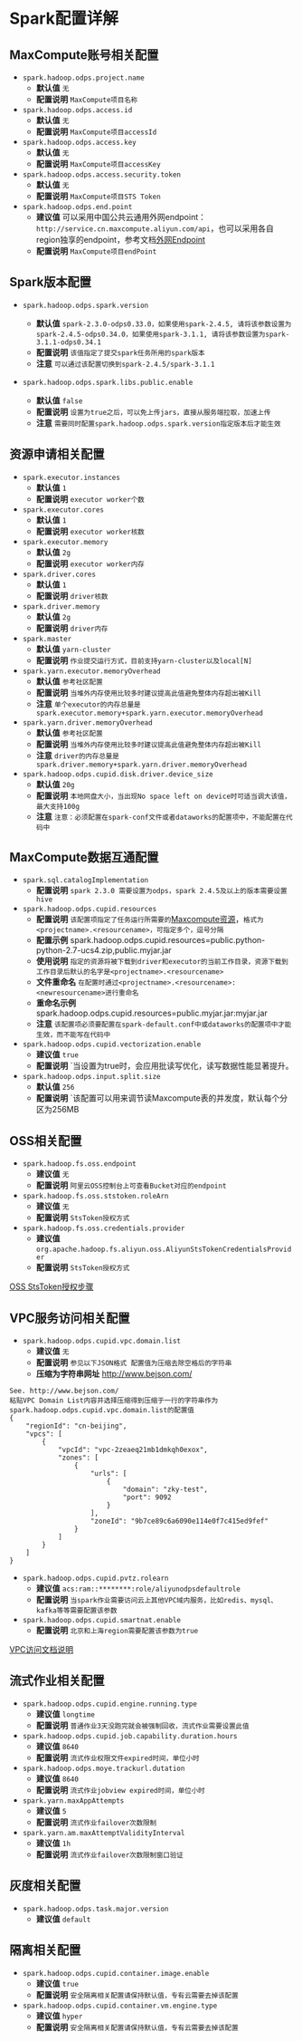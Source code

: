 # Spark配置详解
## MaxCompute账号相关配置

* `spark.hadoop.odps.project.name`
  + **默认值** `无`
  + **配置说明**   `MaxCompute项目名称`
* `spark.hadoop.odps.access.id`
  + **默认值** `无`
  + **配置说明**   `MaxCompute项目accessId`
* `spark.hadoop.odps.access.key`
  + **默认值** `无`
  + **配置说明**   `MaxCompute项目accessKey`
* `spark.hadoop.odps.access.security.token`
  + **默认值** `无`
  + **配置说明**   `MaxCompute项目STS Token`
* `spark.hadoop.odps.end.point`
  + **建议值** 可以采用中国公共云通用外网endpoint：`http://service.cn.maxcompute.aliyun.com/api`，也可以采用各自region独享的endpoint，参考文档[外网Endpoint](https://help.aliyun.com/document_detail/34951.html?spm=5176.11065259.1996646101.searchclickresult.58c77a0dlXCR54)
  + **配置说明**   `MaxCompute项目endPoint`

## Spark版本配置
* `spark.hadoop.odps.spark.version`
  + **默认值** `spark-2.3.0-odps0.33.0，如果使用spark-2.4.5, 请将该参数设置为spark-2.4.5-odps0.34.0，如果使用spark-3.1.1, 请将该参数设置为spark-3.1.1-odps0.34.1`
  + **配置说明**   `该值指定了提交spark任务所用的spark版本`
  + **注意**  `可以通过该配置切换到spark-2.4.5/spark-3.1.1`

* `spark.hadoop.odps.spark.libs.public.enable`
  + **默认值** `false`
  + **配置说明**   `设置为true之后，可以免上传jars，直接从服务端拉取，加速上传`
  + **注意**  `需要同时配置spark.hadoop.odps.spark.version指定版本后才能生效`

## 资源申请相关配置

* `spark.executor.instances`
  + **默认值** `1`
  + **配置说明**   `executor worker个数`
* `spark.executor.cores`
  + **默认值** `1`
  + **配置说明**   `executor worker核数`
* `spark.executor.memory`
  + **默认值** `2g`
  + **配置说明**   `executor worker内存`
* `spark.driver.cores`
  + **默认值** `1`
  + **配置说明**   `driver核数`
* `spark.driver.memory`
  + **默认值** `2g`
  + **配置说明**   `driver内存`
* `spark.master`
  + **默认值** `yarn-cluster`
  + **配置说明**   `作业提交运行方式，目前支持yarn-cluster以及local[N]`
* `spark.yarn.executor.memoryOverhead`
  + **默认值** `参考社区配置`
  + **配置说明**   `当堆外内存使用比较多时建议提高此值避免整体内存超出被Kill` 
  + **注意**  `单个executor的内存总量是spark.executor.memory+spark.yarn.executor.memoryOverhead`
* `spark.yarn.driver.memoryOverhead`
  + **默认值** `参考社区配置`
  + **配置说明**   `当堆外内存使用比较多时建议提高此值避免整体内存超出被Kill`
  + **注意**  `driver的内存总量是spark.driver.memory+spark.yarn.driver.memoryOverhead`
* `spark.hadoop.odps.cupid.disk.driver.device_size`
  + **默认值** `20g`
  + **配置说明**   `本地网盘大小，当出现No space left on device时可适当调大该值，最大支持100g`
  + **注意**  `注意：必须配置在spark-conf文件或者dataworks的配置项中，不能配置在代码中`

## MaxCompute数据互通配置

* `spark.sql.catalogImplementation`
  + **配置说明**   `spark 2.3.0 需要设置为odps，spark 2.4.5及以上的版本需要设置hive`
* `spark.hadoop.odps.cupid.resources`
  + **配置说明** `该配置项指定了任务运行所需要的`[Maxcompute资源](https://help.aliyun.com/document_detail/27831.html?spm=5176.11065259.1996646101.searchclickresult.d55650ea0QU1qd&aly_as=45TiiTdO2)，`格式为<projectname>.<resourcename>，可指定多个，逗号分隔`
  + **配置示例** spark.hadoop.odps.cupid.resources=public.python-python-2.7-ucs4.zip,public.myjar.jar
  + **使用说明** `指定的资源将被下载到driver和executor的当前工作目录，资源下载到工作目录后默认的名字是<projectname>.<resourcename>`
  + **文件重命名** `在配置时通过<projectname>.<resourcename>:<newresourcename>进行重命名`
  + **重命名示例** spark.hadoop.odps.cupid.resources=public.myjar.jar:myjar.jar
  + **注意** `该配置项必须要配置在spark-default.conf中或dataworks的配置项中才能生效，而不能写在代码中`
* `spark.hadoop.odps.cupid.vectorization.enable`
  + **建议值** `true`
  + **配置说明**   `当设置为true时，会应用批读写优化，读写数据性能显著提升。
* `spark.hadoop.odps.input.split.size`
  + **默认值** `256`
  + **配置说明**   `该配置可以用来调节读Maxcompute表的并发度，默认每个分区为256MB


## OSS相关配置

* `spark.hadoop.fs.oss.endpoint`
  + **建议值** `无`
  + **配置说明**   `阿里云OSS控制台上可查看Bucket对应的endpoint`
* `spark.hadoop.fs.oss.ststoken.roleArn`
  + **建议值** `无`
  + **配置说明**   `StsToken授权方式`
* `spark.hadoop.fs.oss.credentials.provider`
  + **建议值** `org.apache.hadoop.fs.aliyun.oss.AliyunStsTokenCredentialsProvider`
  + **配置说明**   `StsToken授权方式`

[OSS StsToken授权步骤](https://github.com/aliyun/MaxCompute-Spark/wiki/08.-Oss-Access%E6%96%87%E6%A1%A3%E8%AF%B4%E6%98%8E)

## VPC服务访问相关配置

* `spark.hadoop.odps.cupid.vpc.domain.list`
  + **建议值** `无`
  + **配置说明**   `参见以下JSON格式 配置值为压缩去除空格后的字符串`
  + **压缩为字符串网址**    http://www.bejson.com/

```
See. http://www.bejson.com/
粘贴VPC Domain List内容并选择压缩得到压缩于一行的字符串作为spark.hadoop.odps.cupid.vpc.domain.list的配置值
{
    "regionId": "cn-beijing",
    "vpcs": [
        {
            "vpcId": "vpc-2zeaeq21mb1dmkqh0exox",
            "zones": [
                {
                    "urls": [
                        {
                            "domain": "zky-test",
                            "port": 9092
                        }
                    ],
                    "zoneId": "9b7ce89c6a6090e114e0f7c415ed9fef"
                }
            ]
        }
    ]
}
```
* `spark.hadoop.odps.cupid.pvtz.rolearn`
  + **建议值** `acs:ram::********:role/aliyunodpsdefaultrole`
  + **配置说明**   `当spark作业需要访问云上其他VPC域内服务，比如redis、mysql、kafka等等需要配置该参数`
* `spark.hadoop.odps.cupid.smartnat.enable`
  + **配置说明**   `北京和上海region需要配置该参数为true`    

[VPC访问文档说明](https://github.com/aliyun/MaxCompute-Spark/wiki/09.-VPC-Access%E6%96%87%E6%A1%A3%E8%AF%B4%E6%98%8E)

## 流式作业相关配置

* `spark.hadoop.odps.cupid.engine.running.type`
  + **建议值** `longtime`
  + **配置说明**   `普通作业3天没跑完就会被强制回收，流式作业需要设置此值`
* `spark.hadoop.odps.cupid.job.capability.duration.hours`
  + **建议值** `8640`
  + **配置说明**   `流式作业权限文件expired时间，单位小时`
* `spark.hadoop.odps.moye.trackurl.dutation`
  + **建议值** `8640`
  + **配置说明**   `流式作业jobview expired时间，单位小时`
* `spark.yarn.maxAppAttempts`
  + **建议值** `5`
  + **配置说明**   `流式作业failover次数限制`
* `spark.yarn.am.maxAttemptValidityInterval`
  + **建议值** `1h`
  + **配置说明**   `流式作业failover次数限制窗口验证`

## 灰度相关配置

* `spark.hadoop.odps.task.major.version`
  + **建议值** `default`

## 隔离相关配置

* `spark.hadoop.odps.cupid.container.image.enable`
  + **建议值** `true`
  + **配置说明**   `安全隔离相关配置请保持默认值，专有云需要去掉该配置`
* `spark.hadoop.odps.cupid.container.vm.engine.type`
  + **建议值** `hyper`
  + **配置说明**   `安全隔离相关配置请保持默认值，专有云需要去掉该配置`
